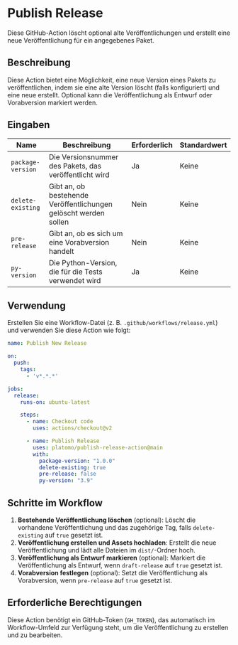 
# Publish Release

Diese GitHub-Action löscht optional alte Veröffentlichungen und erstellt eine neue Veröffentlichung für ein angegebenes Paket.

## Beschreibung

Diese Action bietet eine Möglichkeit, eine neue Version eines Pakets zu veröffentlichen, indem sie eine alte Version löscht (falls konfiguriert) und eine neue erstellt. Optional kann die Veröffentlichung als Entwurf oder Vorabversion markiert werden.

## Eingaben

| Name              | Beschreibung                                         | Erforderlich | Standardwert |
|-------------------|------------------------------------------------------|--------------|--------------|
| `package-version` | Die Versionsnummer des Pakets, das veröffentlicht wird | Ja           | Keine        |
| `delete-existing` | Gibt an, ob bestehende Veröffentlichungen gelöscht werden sollen | Nein          | Keine        |
| `pre-release`     | Gibt an, ob es sich um eine Vorabversion handelt      | Nein          | Keine        |
| `py-version`      | Die Python-Version, die für die Tests verwendet wird  | Ja           | Keine        |

## Verwendung

Erstellen Sie eine Workflow-Datei (z. B. `.github/workflows/release.yml`) und verwenden Sie diese Action wie folgt:

```yaml
name: Publish New Release

on:
  push:
    tags:
      - 'v*.*.*'

jobs:
  release:
    runs-on: ubuntu-latest

    steps:
      - name: Checkout code
        uses: actions/checkout@v2

      - name: Publish Release
        uses: platomo/publish-release-action@main
        with:
          package-version: "1.0.0"
          delete-existing: true
          pre-release: false
          py-version: "3.9"
```

## Schritte im Workflow

1. **Bestehende Veröffentlichung löschen** (optional): Löscht die vorhandene Veröffentlichung und das zugehörige Tag, falls `delete-existing` auf `true` gesetzt ist.
2. **Veröffentlichung erstellen und Assets hochladen**: Erstellt die neue Veröffentlichung und lädt alle Dateien im `dist/`-Ordner hoch.
3. **Veröffentlichung als Entwurf markieren** (optional): Markiert die Veröffentlichung als Entwurf, wenn `draft-release` auf `true` gesetzt ist.
4. **Vorabversion festlegen** (optional): Setzt die Veröffentlichung als Vorabversion, wenn `pre-release` auf `true` gesetzt ist.

## Erforderliche Berechtigungen

Diese Action benötigt ein GitHub-Token (`GH_TOKEN`), das automatisch im Workflow-Umfeld zur Verfügung steht, um die Veröffentlichung zu erstellen und zu bearbeiten.

